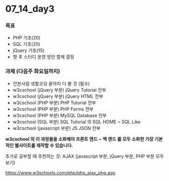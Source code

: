 # 07_14_day3

### 목표
* PHP 기초(20)
* SQL 기초(20)
* jQuery 기초(15)
* 향 후 스터디 운영 방안 함께 결정

### 과제 (다음주 화요일까지)
* 안본사람 생활코딩 끝까지 다 볼 것 (필수)
* w3cschool (jQuery 부분) jQuery Tutorial 전부
* w3cschool (jQuery 부분) jQuery HTML 전부
* w3cschool (PHP 부분) PHP Tutorial 전부
* w3cschool (PHP 부분) PHP Forms 전부
* w3cschool (PHP 부분) MySQL Database 전부
* w3cschool (SQL 부분) SQL Tutorial 의 SQL HOME ~ SQL Like
* w3cschool (javascript 부분) JS JSON 전부

__w3cschool 의 이 과정들을 소화해야 프론트 엔드 ~ 백 엔드 를 모두 소화한 가장 기본적인 웹사이트를 제작할 수 있습니다.__

추가로 공부할 때 추천하는 것: AJAX (javascript 부분, jQuery 부분, PHP 부분 모두 보기)

https://www.w3schools.com/php/php_ajax_php.asp
